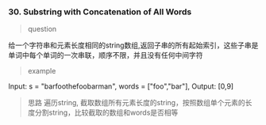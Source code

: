 ### 30. Substring with Concatenation of All Words
> question

给一个字符串和元素长度相同的string数组,返回子串的所有起始索引，这些子串是单词中每个单词的一次串联，顺序不限，并且没有任何中间字符

> example

Input: s = "barfoothefoobarman", words = ["foo","bar"], Output: [0,9]

> 思路
遍历string, 截取数组所有元素长度的string，按照数组单个元素的长度分割string，比较截取的数组和words是否相等
